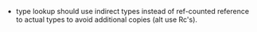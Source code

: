 * type lookup should use indirect types instead of ref-counted reference to actual types to avoid
  additional copies (alt use Rc's).
